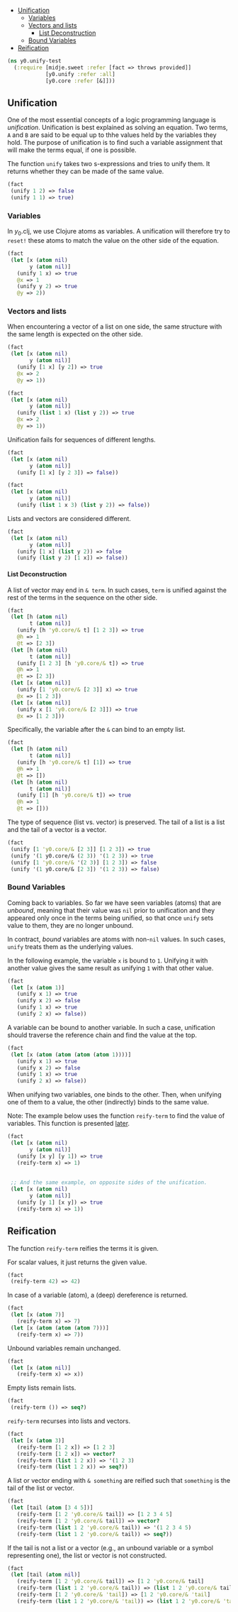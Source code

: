  * [Unification](#unification)
    * [Variables](#variables)
    * [Vectors and lists](#vectors-and-lists)
      * [List Deconstruction](#list-deconstruction)
    * [Bound Variables](#bound-variables)
  * [Reification](#reification)
```clojure
(ns y0.unify-test
  (:require [midje.sweet :refer [fact => throws provided]]
            [y0.unify :refer :all]
            [y0.core :refer [&]]))

```
## Unification

One of the most essential concepts of a logic programming language is _unification_.
Unification is best explained as solving an equation. Two terms, `A` and `B` are said
to be equal up to thhe values held by the variables they hold. The purpose of unification
is to find such a variable assignment that will make the terms equal, if one is possible.

The function `unify` takes two s-expressions and tries to unify them. It returns whether
they can be made of the same value.
```clojure
(fact
 (unify 1 2) => false
 (unify 1 1) => true)

```
### Variables

In $y_0$.clj, we use Clojure atoms as variables. A unification will therefore try  to `reset!`
these atoms to match the value on the other side of the equation.
```clojure
(fact
 (let [x (atom nil)
       y (atom nil)]
   (unify 1 x) => true
   @x => 1
   (unify y 2) => true
   @y => 2))

```
### Vectors and lists

When encountering a vector of a list on one side, the same structure with the same length
is expected on the other side.
```clojure
(fact
 (let [x (atom nil)
       y (atom nil)]
   (unify [1 x] [y 2]) => true
   @x => 2
   @y => 1))

(fact
 (let [x (atom nil)
       y (atom nil)]
   (unify (list 1 x) (list y 2)) => true
   @x => 2
   @y => 1))

```
Unification fails for sequences of different lengths.
```clojure
(fact
 (let [x (atom nil)
       y (atom nil)]
   (unify [1 x] [y 2 3]) => false))

(fact
 (let [x (atom nil)
       y (atom nil)]
   (unify (list 1 x 3) (list y 2)) => false))

```
Lists and vectors are considered different.
```clojure
(fact
 (let [x (atom nil)
       y (atom nil)]
   (unify [1 x] (list y 2)) => false
   (unify (list y 2) [1 x]) => false))

```
#### List Deconstruction

A list of vector may end in `& term`. In such cases, `term` is unified against the rest of the terms
in the sequence on the other side.
```clojure
(fact
 (let [h (atom nil)
       t (atom nil)]
   (unify [h 'y0.core/& t] [1 2 3]) => true
   @h => 1
   @t => [2 3])
 (let [h (atom nil)
       t (atom nil)]
   (unify [1 2 3] [h 'y0.core/& t]) => true
   @h => 1
   @t => [2 3])
 (let [x (atom nil)]
   (unify [1 'y0.core/& [2 3]] x) => true
   @x => [1 2 3])
 (let [x (atom nil)]
   (unify x [1 'y0.core/& [2 3]]) => true
   @x => [1 2 3]))


```
Specifically, the variable after the `&` can bind to an empty list.
```clojure
(fact
 (let [h (atom nil)
       t (atom nil)]
   (unify [h 'y0.core/& t] [1]) => true
   @h => 1
   @t => [])
 (let [h (atom nil)
       t (atom nil)]
   (unify [1] [h 'y0.core/& t]) => true
   @h => 1
   @t => []))

```
The type of sequence (list vs. vector) is preserved. The tail of a list is a list and the tail of
a vector is a vector.
```clojure
(fact
 (unify [1 'y0.core/& [2 3]] [1 2 3]) => true
 (unify '(1 y0.core/& (2 3)) '(1 2 3)) => true
 (unify [1 'y0.core/& '(2 3)] [1 2 3]) => false
 (unify '(1 y0.core/& [2 3]) '(1 2 3)) => false)

```
### Bound Variables

Coming back to variables. So far we have seen variables (atoms) that are _unbound_,
meaning that their value was `nil` prior to unification and they appeared only once
in the terms being unified, so that once `unify` sets value to them, they are no
longer unbound.

In contract, _bound_ variables are atoms with non-`nil` values. In such cases,
`unify` treats them as the underlying values.

In the following example, the variable `x` is bound to `1`. Unifying it with another
value gives the same result as unifying `1` with that other value.
```clojure
(fact
 (let [x (atom 1)]
   (unify x 1) => true
   (unify x 2) => false
   (unify 1 x) => true
   (unify 2 x) => false))

```
A variable can be bound to another variable. In such a case, unification should
traverse the reference chain and find the value at the top.
```clojure
(fact
 (let [x (atom (atom (atom (atom 1))))]
   (unify x 1) => true
   (unify x 2) => false
   (unify 1 x) => true
   (unify 2 x) => false))

```
When unifying two variables, one binds to the other. Then, when unifying one of
them to a value, the other (indirectly) binds to the same value.

Note: The example below uses the function `reify-term` to find the value of
variables. This function is presented [later](#reification).
```clojure
(fact
 (let [x (atom nil)
       y (atom nil)]
   (unify [x y] [y 1]) => true
   (reify-term x) => 1)
 
 
 ;; And the same example, on opposite sides of the unification.
 (let [x (atom nil)
       y (atom nil)]
   (unify [y 1] [x y]) => true
   (reify-term x) => 1))

```
## Reification

The function `reify-term` reifies the terms it is given.

For scalar values, it just returns the given value.
```clojure
(fact
 (reify-term 42) => 42)

```
In case of a variable (atom), a (deep) dereference is returned.
```clojure
(fact
 (let [x (atom 7)]
   (reify-term x) => 7)
 (let [x (atom (atom (atom 7)))]
   (reify-term x) => 7))

```
Unbound variables remain unchanged.
```clojure
(fact
 (let [x (atom nil)]
   (reify-term x) => x))

```
Empty lists remain lists.
```clojure
(fact
 (reify-term ()) => seq?)

```
`reify-term` recurses into lists and vectors.
```clojure
(fact
 (let [x (atom 3)]
   (reify-term [1 2 x]) => [1 2 3]
   (reify-term [1 2 x]) => vector?
   (reify-term (list 1 2 x)) => '(1 2 3)
   (reify-term (list 1 2 x)) => seq?))

```
A list or vector ending with `& something` are reified such that `something` is the
tail of the list or vector.
```clojure
(fact
 (let [tail (atom [3 4 5])]
   (reify-term [1 2 'y0.core/& tail]) => [1 2 3 4 5]
   (reify-term [1 2 'y0.core/& tail]) => vector?
   (reify-term (list 1 2 'y0.core/& tail)) => '(1 2 3 4 5)
   (reify-term (list 1 2 'y0.core/& tail)) => seq?))

```
If the tail is not a list or a vector (e.g., an unbound variable or a symbol
representing one), the list or vector is not constructed.
```clojure
(fact
 (let [tail (atom nil)]
   (reify-term [1 2 'y0.core/& tail]) => [1 2 'y0.core/& tail]
   (reify-term (list 1 2 'y0.core/& tail)) => (list 1 2 'y0.core/& tail)
   (reify-term [1 2 'y0.core/& 'tail]) => [1 2 'y0.core/& 'tail]
   (reify-term (list 1 2 'y0.core/& 'tail)) => (list 1 2 'y0.core/& 'tail)))
```

